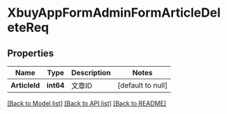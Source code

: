 # XbuyAppFormAdminFormArticleDeleteReq

## Properties
Name | Type | Description | Notes
------------ | ------------- | ------------- | -------------
**ArticleId** | **int64** | 文章ID | [default to null]

[[Back to Model list]](../README.md#documentation-for-models) [[Back to API list]](../README.md#documentation-for-api-endpoints) [[Back to README]](../README.md)

